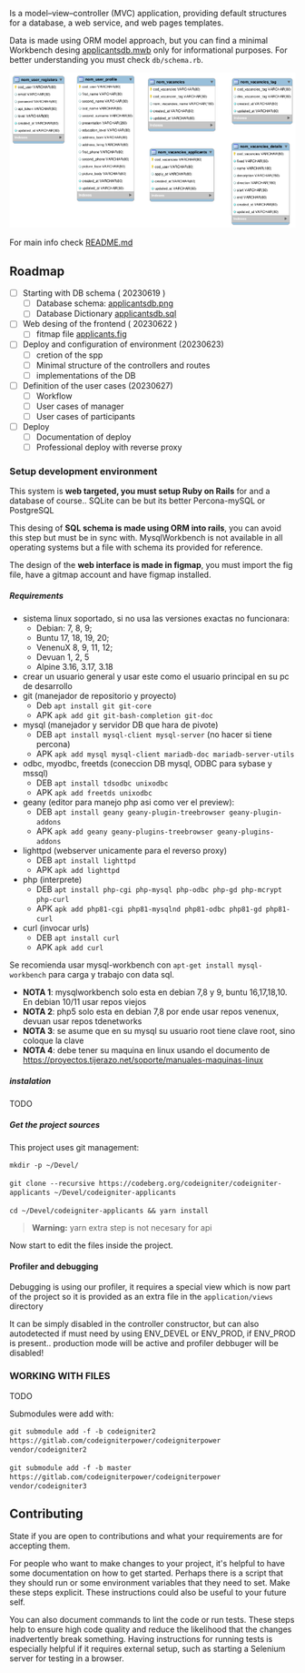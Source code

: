 

Is a model–view–controller (MVC) application, providing default structures 
for a database, a web service, and web pages templates.

Data is made using ORM model approach, but you can find a minimal Workbench desing [applicantsdb.mwb](applicantsdb.mwb)
only for informational purposes. For better understanding you must check `db/schema.rb`.

![](applicantsdb.png)

For main info check [README.md](README.md)

## Roadmap

- [ ] Starting with DB schema ( 20230619 )
    - [ ] Database schema: [applicantsdb.png](applicantsdb.png)
    - [ ] Database Dictionary [applicantsdb.sql](applicantsdb.sql)
- [ ] Web desing of the frontend ( 20230622 )
    - [ ] fitmap file [applicants.fig](applicants.)
- [ ] Deploy and configuration of environment (20230623)
    - [ ] cretion of the spp
    - [ ] Minimal structure of the controllers and routes
    - [ ] implementations of the DB
- [ ] Definition of the user cases (20230627)
    - [ ] Workflow
    - [ ] User cases of manager
    - [ ] User cases of participants
- [ ] Deploy
    - [ ] Documentation of deploy
    - [ ] Professional deploy with reverse proxy

### Setup development environment

This system is **web targeted, you must setup Ruby on Rails** for and a database 
of course.. SQLite can be but its better Percona-mySQL or PostgreSQL

This desing of **SQL schema is made using ORM into rails**, you can avoid this 
step but must be in sync with. MysqlWorkbench is not available in all operating 
systems but a file with schema its provided for reference.

The design of the **web interface is made in figmap**, you must import the fig 
file, have a gitmap account and have figmap installed.

##### Requirements

* sistema linux soportado, si no usa las versiones exactas no funcionara:
    * Debian: 7, 8, 9; 
    * Buntu 17, 18, 19, 20; 
    * VenenuX 8, 9, 11, 12;
    * Devuan 1, 2, 5
    * Alpine 3.16, 3.17, 3.18
* crear un usuario general y usar este como el usuario principal en su pc de desarrollo
* git (manejador de repositorio y proyecto) 
    * Deb `apt install git git-core`
    * APK `apk add git git-bash-completion git-doc`
* mysql (manejador y servidor DB que hara de pivote)
    * DEB `apt install mysql-client mysql-server` (no hacer si tiene percona)
    * APK `apk add mysql mysql-client mariadb-doc mariadb-server-utils`
* odbc, myodbc, freetds (coneccion DB mysql, ODBC para sybase y mssql)
    * DEB `apt install tdsodbc unixodbc`
    * APK `apk add freetds unixodbc`
* geany (editor para manejo php asi como ver el preview):
    * DEB `apt install geany geany-plugin-treebrowser geany-plugin-addons`
    * APK `apk add geany geany-plugins-treebrowser geany-plugins-addons`
* lighttpd (webserver unicamente para el reverso proxy) 
    * DEB `apt install lighttpd`
    * APK `apk add lighttpd`
* php (interprete)
    * DEB `apt install php-cgi php-mysql php-odbc php-gd php-mcrypt php-curl`
    * APK `apk add php81-cgi php81-mysqlnd php81-odbc php81-gd php81-curl `
* curl (invocar urls) 
    * DEB `apt install curl`
    * APK `apk add curl`

Se recomienda usar mysql-workbench con `apt-get install mysql-workbench` para carga y trabajo con data sql.

* **NOTA 1**: mysqlworkbench solo esta en debian 7,8 y 9, buntu 16,17,18,10. En debian 10/11 usar repos viejos
* **NOTA 2**: php5 solo esta en debian 7,8 por ende usar repos venenux, devuan usar repos tdenetworks
* **NOTA 3**: se asume que en su mysql su usuario root tiene clave root, sino coloque la clave
* **NOTA 4**: debe tener su maquina en linux usando el documento de https://proyectos.tijerazo.net/soporte/manuales-maquinas-linux

##### instalation

TODO

##### Get the project sources

This project uses git management:

```
mkdir -p ~/Devel/

git clone --recursive https://codeberg.org/codeigniter/codeigniter-applicants ~/Devel/codeigniter-applicants

cd ~/Devel/codeigniter-applicants && yarn install
```

> **Warning:** yarn extra step is not necesary for api

Now start to edit the files inside the project.

#### Profiler and debugging

Debugging is using our profiler, it requires a special view which is now part of 
the project so it is provided as an extra file in the `application/views` directory

It can be simply disabled in the controller constructor, but can also autodetected 
if must need by using ENV_DEVEL or ENV_PROD, if ENV_PROD is present.. production 
mode will be active and profiler debbuger will be disabled!

### WORKING WITH FILES

TODO

Submodules were add with:

```
git submodule add -f -b codeigniter2 https://gitlab.com/codeigniterpower/codeigniterpower vendor/codeigniter2

git submodule add -f -b master https://gitlab.com/codeigniterpower/codeigniterpower vendor/codeigniter3
```

## Contributing

State if you are open to contributions and what your requirements are for accepting them.

For people who want to make changes to your project, it's helpful to have some documentation on how to get started. Perhaps there is a script that they should run or some environment variables that they need to set. Make these steps explicit. These instructions could also be useful to your future self.

You can also document commands to lint the code or run tests. These steps help to ensure high code quality and reduce the likelihood that the changes inadvertently break something. Having instructions for running tests is especially helpful if it requires external setup, such as starting a Selenium server for testing in a browser.

